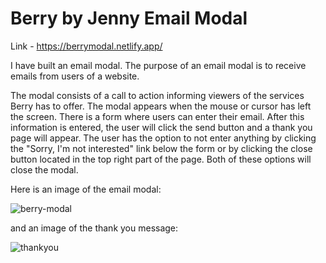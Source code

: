<h1>Berry by Jenny Email Modal</h1>

Link - https://berrymodal.netlify.app/

I have built an email modal. The purpose of an email modal is to receive emails from users of a website.

The modal consists of a call to action informing viewers of the services Berry has to offer. The modal appears when the mouse or cursor has left the screen. There is a form where users can enter their email. After this information is entered, the user will click the send button and a thank you page will appear. The user has the option to not enter anything by clicking the "Sorry, I'm not interested" link below the form or by clicking the close button located in the top right part of the page. Both of these options will close the modal.


Here is an image of the email modal:

![berry-modal](https://user-images.githubusercontent.com/61445847/229656261-231f8487-6318-4d2c-9fbe-8a83b36f3555.jpg)

and an image of the thank you message:

![thankyou](https://user-images.githubusercontent.com/61445847/229657046-39ef528e-f2de-42da-9668-f788afcac975.jpg)
